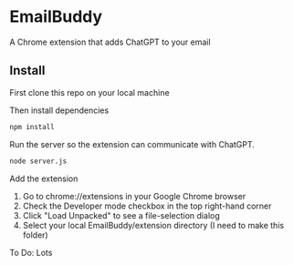 # EmailBuddy

A Chrome extension that adds ChatGPT to your email


## Install

First clone this repo on your local machine

Then install dependencies

```bash
npm install
```

Run the server so the extension can communicate with ChatGPT.

```bash
node server.js
```

Add the extension

1. Go to chrome://extensions in your Google Chrome browser
2. Check the Developer mode checkbox in the top right-hand corner
3. Click "Load Unpacked" to see a file-selection dialog
4. Select your local EmailBuddy/extension directory (I need to make this folder)




To Do: Lots
